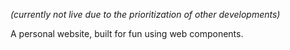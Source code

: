 *(currently not live due to the prioritization of other developments)*

A personal website, built for fun using web components.
